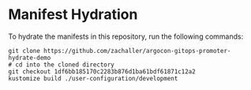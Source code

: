 # Manifest Hydration

To hydrate the manifests in this repository, run the following commands:

```shell
git clone https://github.com/zachaller/argocon-gitops-promoter-hydrate-demo
# cd into the cloned directory
git checkout 1df6bb185170c2283b876d1ba61bdf61871c12a2
kustomize build ./user-configuration/development
```
